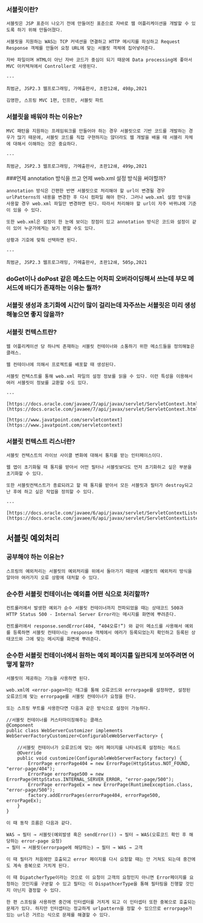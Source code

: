 ### 서블릿이란?
    
    서블릿은 JSP 표준이 나오기 전에 만들어진 표준으로 자바로 웹 어플리케이션을 개발할 수 있도록 하기 위해 만들어졌다. 
    
    서블릿을 지원하는 WAS는 TCP 커넥션을 연결하고 HTTP 메시지를 파싱하고 Request Response 객체를 만들어 요청 URL에 맞는 서블릿 객체에 집어넣어준다.
    
    자바 파일이며 HTML이 아닌 자바 코드가 중심이 되기 때문에 Data processing에 좋아서 MVC 아키텍쳐에서 Controller로 사용된다.
    
    ---
    
    최범균, JSP2.3 웹프로그래밍, 가메출판사, 초판12쇄, 498p,2021
    
    김영한, 스프링 MVC 1편, 인프런, 서블릿 파트
    
### 서블릿을 배워야 하는 이유는?
    
    MVC 패턴을 지원하는 프레임워크를 만들어야 하는 경우 서블릿으로 기반 코드를 개발하는 경우가 많기 때문에, 서블릿 코드를 직접 구현하지는 않더라도 웹 개발을 배울 때 서블리 자체에 대해서 이해하는 것은 중요하다.
    
    ---
    
    최범균, JSP2.3 웹프로그래밍, 가메출판사, 초판12쇄, 499p,2021
    
###언제 annotation 방식을 쓰고 언제 web.xml 설정 방식을 써야할까?
    
    annotation 방식은 간편한 반면 서블릿으로 처리해야 할 url이 변경될 경우 urlPatterns의 내용을 변경한 후 다시 컴파일 해야 한다. 그러나 web.xml 설정 방식을 사용할 경우 web.xml 파일만 변경하면 된다. 따라서 처리해야 할 url이 자주 바뀌냐에 기준이 있을 수 있다.
    
    또한 web.xml은 설정이 한 눈에 보이는 장점이 있고 annotation 방식은 코드와 설정이 같이 있어 누군가에게는 보기 편할 수도 있다.
    
    상황과 기호에 맞춰 선택하면 된다.
    
    ---
    
    최범균, JSP2.3 웹프로그래밍, 가메출판사, 초판12쇄, 505p,2021
    
### doGet이나 doPost 같은 메소드는 어차피 오버라이딩해서 쓰는데 부모 메서드에 바디가 존재하는 이유는 뭘까?
### 서블릿 생성과 초기화에 시간이 많이 걸리는데 자주쓰는 서블릿은 미리 생성 해놓으면 좋지 않을까?

### 서블릿 컨텍스트란?
    
    웹 어플리케이션 당 하나씩 존재하는 서블릿 컨테이너와 소통하기 위한 메소드들을 정의해놓은 클래스. 
    
    웹 컨테이너에 의해서 프로젝트를 배포할 때 생성된다.
    
    서블릿 컨텍스트를 통해 web.xml 파일의 설정 정보를 읽을 수 있다. 이런 특성을 이용해서 여러 서블릿이 정보를 교환할 수도 있다.
    
    ---
    
    [https://docs.oracle.com/javaee/7/api/javax/servlet/ServletContext.html](https://docs.oracle.com/javaee/7/api/javax/servlet/ServletContext.html)
    
    [https://www.javatpoint.com/servletcontext](https://www.javatpoint.com/servletcontext)
    
### 서블릿 컨텍스트 리스너란?
    
    서블릿 컨텍스트의 라이브 사이클 변화에 대해서 통지를 받는 인터페이스이다.
    
    웹 앱이 초기화될 때 통지를 받아서 어떤 필터나 서블릿보다도 먼저 초기화하고 싶은 부분을 초기화할 수 있다.
    
    또한 서블릿컨텍스트가 종료되려고 할 때 통지를 받아서 모든 서블릿과 필터가 destroy되고 난 후에 하고 싶은 작업을 정의할 수 있다.
    
    ---
    
    [https://docs.oracle.com/javaee/6/api/javax/servlet/ServletContextListener.html](https://docs.oracle.com/javaee/6/api/javax/servlet/ServletContextListener.html)


## 서블릿 예외처리
### 공부해야 하는 이유는?
    
    스프링의 예외처리는 서블릿의 예외처리를 위에서 돌아가기 때문에 서블릿의 예외처리 방식을 알아야 여러가지 오류 상황에 대처할 수 있다.
    
### 순수한 서블릿 컨테이너는 예외를 어떤 식으로 처리할까?
    
    컨트롤러에서 발생한 예외가 순수 서블릿 컨테이너까지 전파되었을 때는 상태코드 500과 HTTP Status 500 - Internal Server Error라는 메시지를 화면에 뿌려준다.
    
    컨트롤러에서 response.sendError(404, “404오류!”) 와 같이 메소드를 사용해서 예외를 등록하면 서블릿 컨테이너는 response 객체에서 에러가 등록되었는지 확인하고 등록된 상태코드와 그에 맞는 메시지를 화면에 뿌려준다.
    
### 순수한 서블릿 컨테이너에서 원하는 예외 페이지를 일관되게 보여주려면 어떻게 할까?
    
    서블릿이 제공하는 기능을 사용하면 된다.
    
    web.xml에 <error-page>라는 태그를 통해 오류코드와 errorpage를 설정하면, 설정된 오류코드에 맞는 errorpage를 서블릿 컨테이너가 요청을 한다.
    
    또는 스프링 부트를 사용한다면 다음과 같은 방식으로 설정이 가능하다.
    
    //서블릿 컨테이너를 커스터마이징해주는 클래스
    @Component
    public class WebServerCustomizer implements WebServerFactoryCustomizer<ConfigurableWebServerFactory> {
    
        //서블릿 컨테이너가 오류코드에 맞는 에러 페이지를 나타내도록 설정하는 메소드
        @Override
        public void customize(ConfigurableWebServerFactory factory) {
            ErrorPage errorPage404 = new ErrorPage(HttpStatus.NOT_FOUND, "error-page/404");
            ErrorPage errorPage500 = new ErrorPage(HttpStatus.INTERNAL_SERVER_ERROR, "error-page/500");
            ErrorPage errorPageEx = new ErrorPage(RuntimeException.class, "error-page/500");
            factory.addErrorPages(errorPage404, errorPage500, errorPageEx);
        }
    }
    
    이 때 동작 흐름은 다음과 같다.
    
    WAS → 필터 → 서블릿(예외발생 혹은 sendError()) → 필터 → WAS(오류코드 확인 후 해당하는 error-page 요청) 
    → 필터 → 서블릿(errorpage에 해당하는) → 필터 → WAS → 고객
    
    이 때 필터가 처음에만 호출되고 error 페이지를 다시 요청할 때는 안 거쳐도 되는데 중간에도 계속 중복으로 거치게 된다.
    
    이 때 DipatcherType이라는 것으로 이 요청이 고객의 요청인지 아니면 Error페이지를 요청하는 것인지를 구분할 수 있고 필터는 이 DispathcerType을 통해 필터링을 진행할 것인지 아닌지 결정할 수 있다.
    
    한 편 스프링을 사용하면 중간에 인터셉터를 거치게 되고 이 인터셉터 또한 중복으로 호출되는 문제가 있다. 하지만 인터셉터는 정교하게 urlpattern을 정할 수 있으므로 errorpage가 있는 url은 거르는 식으로 문제를 해결할 수 있다.
